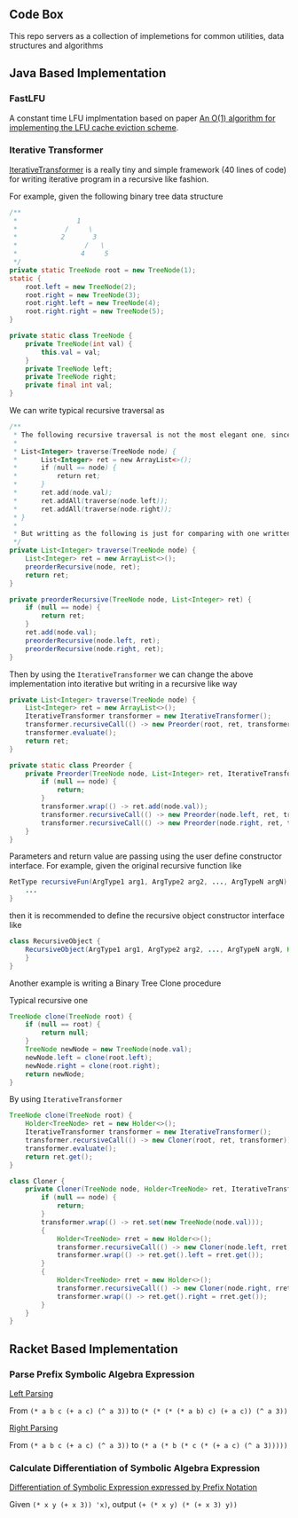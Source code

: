 Code Box
--
This repo servers as a collection of implemetions for common utilities, data structures and algorithms

## Java Based Implementation

### FastLFU
A constant time LFU implmentation based on paper [An O(1) algorithm for implementing the LFU cache eviction scheme](http://dhruvbird.com/lfu.pdf).

### Iterative Transformer
[IterativeTransformer](https://github.com/alanzplus/codebox/blob/master/java/algorithm-tool-box/src/main/java/org/zlambda/sandbox/algtoolbox/IterativeTransformer.java) is a really tiny and simple framework (40 lines of code) for writing iterative program in a recursive like fashion.

For example, given the following binary tree data structure

```java
/**
 *               1
 *            /     \
 *           2       3
 *                 /   \
 *                4     5
 */
private static TreeNode root = new TreeNode(1);
static {
    root.left = new TreeNode(2);
    root.right = new TreeNode(3);
    root.right.left = new TreeNode(4);
    root.right.right = new TreeNode(5);
}

private static class TreeNode {
    private TreeNode(int val) {
        this.val = val;
    }
    private TreeNode left;
    private TreeNode right;
    private final int val;
}
```

We can write typical recursive traversal as

```java
/**
 * The following recursive traversal is not the most elegant one, since we can simplify two functions into one like
 *
 * List<Integer> traverse(TreeNode node) {
 *      List<Integer> ret = new ArrayList<>();
 *      if (null == node) {
 *          return ret;
 *      }
 *      ret.add(node.val);
 *      ret.addAll(traverse(node.left));
 *      ret.addAll(traverse(node.right));
 * }
 * 
 * But writting as the following is just for comparing with one written using the "RecursiveTransformer"
 */
private List<Integer> traverse(TreeNode node) {
    List<Integer> ret = new ArrayList<>();
    preorderRecursive(node, ret);
    return ret;
}

private preorderRecursive(TreeNode node, List<Integer> ret) {
    if (null == node) {
        return ret;
    }
    ret.add(node.val);
    preorderRecursive(node.left, ret);
    preorderRecursive(node.right, ret);
}
```

Then by using the `IterativeTransformer` we can change the above implementation into iterative but writing in a recursive like way

```java
private List<Integer> traverse(TreeNode node) {
    List<Integer> ret = new ArrayList<>();
    IterativeTransformer transformer = new IterativeTransformer();
    transformer.recursiveCall(() -> new Preorder(root, ret, transformer));
    transformer.evaluate();
    return ret;
}

private static class Preorder {
    private Preorder(TreeNode node, List<Integer> ret, IterativeTransformer transformer) {
        if (null == node) {
            return;
        }
        transformer.wrap(() -> ret.add(node.val));
        transformer.recursiveCall(() -> new Preorder(node.left, ret, transformer));
        transformer.recursiveCall(() -> new Preorder(node.right, ret, transformer));
    }
}
```

Parameters and return value are passing using the user define constructor interface. For example, given the original recursive function like

```java
RetType recursiveFun(ArgType1 arg1, ArgType2 arg2, ..., ArgTypeN argN) {
    ...
}
```

then it is recommended to define the recursive object constructor interface like

```java
class RecursiveObject {
    RecursiveObject(ArgType1 arg1, ArgType2 arg2, ..., ArgTypeN argN, Holder<RetType> ret) {
    }
}
```

Another example is writing a Binary Tree Clone procedure

Typical recursive one

```java
TreeNode clone(TreeNode root) {
    if (null == root) {
        return null;
    }
    TreeNode newNode = new TreeNode(node.val);
    newNode.left = clone(root.left);
    newNode.right = clone(root.right);
    return newNode;
}
```

By using `IterativeTransformer`

```java
TreeNode clone(TreeNode root) {
    Holder<TreeNode> ret = new Holder<>();
    IterativeTransformer transformer = new IterativeTransformer();
    transformer.recursiveCall(() -> new Cloner(root, ret, transformer));
    transformer.evaluate();
    return ret.get();
}

class Cloner {
    private Cloner(TreeNode node, Holder<TreeNode> ret, IterativeTransformer transformer) {
        if (null == node) {
            return;
        }
        transformer.wrap(() -> ret.set(new TreeNode(node.val)));
        {
            Holder<TreeNode> rret = new Holder<>();
            transformer.recursiveCall(() -> new Cloner(node.left, rret, transformer));
            transformer.wrap(() -> ret.get().left = rret.get());
        }
        {
            Holder<TreeNode> rret = new Holder<>();
            transformer.recursiveCall(() -> new Cloner(node.right, rret, transformer));
            transformer.wrap(() -> ret.get().right = rret.get());
        }
    }
}
```

## Racket Based Implementation
### Parse Prefix Symbolic Algebra Expression
[Left Parsing](https://github.com/alanzplus/codebox/blob/master/racket/algebra.rkt)

From `(* a b c (+ a c) (^ a 3))` to `(* (* (* (* a b) c) (+ a c)) (^ a 3))`

[Right Parsing](https://github.com/alanzplus/codebox/blob/master/racket/algebra.rkt)

From `(* a b c (+ a c) (^ a 3))` to `(* a (* b (* c (* (+ a c) (^ a 3)))))`

### Calculate Differentiation of Symbolic Algebra Expression

[Differentiation of Symbolic Expression expressed by Prefix Notation](https://github.com/alanzplus/codebox/blob/master/racket/algebra.rkt)

Given `(* x y (+ x 3)) 'x)`, output `(+ (* x y) (* (+ x 3) y))`

